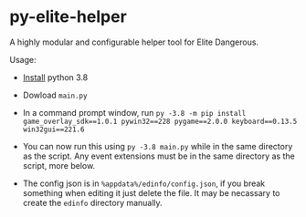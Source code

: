 # py-elite-helper
A highly modular and configurable helper tool for Elite Dangerous.



Usage:

 - [Install](https://www.python.org/ftp/python/3.8.6/python-3.8.6-amd64.exe) python 3.8

 - Dowload `main.py` 
 
 - In a command prompt window, run `py -3.8 -m pip install game_overlay_sdk==1.0.1 pywin32==228 pygame==2.0.0 keyboard==0.13.5 win32gui==221.6`
 
 - You can now run this using `py -3.8 main.py` while in the same directory as the script. Any event extensions must be in the same directory as the script, more below.
 
 - The config json is in `%appdata%/edinfo/config.json`, if you break something when editing it just delete the file. It may be necassary to create the `edinfo` directory manually.

 
